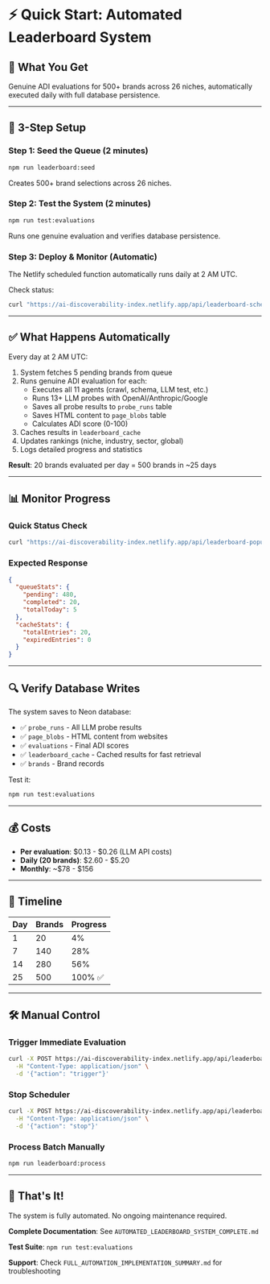 # ⚡ Quick Start: Automated Leaderboard System

## 🎯 What You Get

Genuine ADI evaluations for 500+ brands across 26 niches, automatically executed daily with full database persistence.

---

## 🚀 3-Step Setup

### Step 1: Seed the Queue (2 minutes)
```bash
npm run leaderboard:seed
```
Creates 500+ brand selections across 26 niches.

### Step 2: Test the System (2 minutes)
```bash
npm run test:evaluations
```
Runs one genuine evaluation and verifies database persistence.

### Step 3: Deploy & Monitor (Automatic)
The Netlify scheduled function automatically runs daily at 2 AM UTC.

Check status:
```bash
curl "https://ai-discoverability-index.netlify.app/api/leaderboard-scheduler?action=status"
```

---

## ✅ What Happens Automatically

Every day at 2 AM UTC:
1. System fetches 5 pending brands from queue
2. Runs genuine ADI evaluation for each:
   - Executes all 11 agents (crawl, schema, LLM test, etc.)
   - Runs 13+ LLM probes with OpenAI/Anthropic/Google
   - Saves all probe results to `probe_runs` table
   - Saves HTML content to `page_blobs` table
   - Calculates ADI score (0-100)
3. Caches results in `leaderboard_cache`
4. Updates rankings (niche, industry, sector, global)
5. Logs detailed progress and statistics

**Result**: 20 brands evaluated per day = 500 brands in ~25 days

---

## 📊 Monitor Progress

### Quick Status Check
```bash
curl "https://ai-discoverability-index.netlify.app/api/leaderboard-population?action=stats"
```

### Expected Response
```json
{
  "queueStats": {
    "pending": 480,
    "completed": 20,
    "totalToday": 5
  },
  "cacheStats": {
    "totalEntries": 20,
    "expiredEntries": 0
  }
}
```

---

## 🔍 Verify Database Writes

The system saves to Neon database:
- ✅ `probe_runs` - All LLM probe results
- ✅ `page_blobs` - HTML content from websites
- ✅ `evaluations` - Final ADI scores
- ✅ `leaderboard_cache` - Cached results for fast retrieval
- ✅ `brands` - Brand records

Test it:
```bash
npm run test:evaluations
```

---

## 💰 Costs

- **Per evaluation**: $0.13 - $0.26 (LLM API costs)
- **Daily (20 brands)**: $2.60 - $5.20
- **Monthly**: ~$78 - $156

---

## 🎯 Timeline

| Day | Brands | Progress |
|-----|--------|----------|
| 1   | 20     | 4%       |
| 7   | 140    | 28%      |
| 14  | 280    | 56%      |
| 25  | 500    | 100% ✅  |

---

## 🛠️ Manual Control

### Trigger Immediate Evaluation
```bash
curl -X POST https://ai-discoverability-index.netlify.app/api/leaderboard-scheduler \
  -H "Content-Type: application/json" \
  -d '{"action": "trigger"}'
```

### Stop Scheduler
```bash
curl -X POST https://ai-discoverability-index.netlify.app/api/leaderboard-scheduler \
  -H "Content-Type: application/json" \
  -d '{"action": "stop"}'
```

### Process Batch Manually
```bash
npm run leaderboard:process
```

---

## 🎉 That's It!

The system is fully automated. No ongoing maintenance required.

**Complete Documentation**: See `AUTOMATED_LEADERBOARD_SYSTEM_COMPLETE.md`

**Test Suite**: `npm run test:evaluations`

**Support**: Check `FULL_AUTOMATION_IMPLEMENTATION_SUMMARY.md` for troubleshooting

